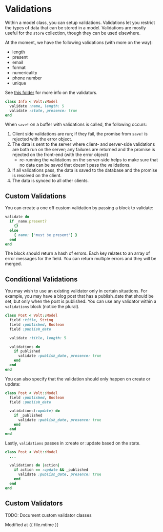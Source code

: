 # Validations

Within a model class, you can setup validations.  Validations let you restrict the types of data that can be stored in a model.  Validations are mostly useful for the ```store``` collection, though they can be used elsewhere.

At the moment, we have the following validations (with more on the way):

- length
- present
- email
- format
- numericality
- phone number
- unique

See [this folder](https://github.com/voltrb/volt/tree/master/lib/volt/models/validators) for more info on the validators.

```ruby
class Info < Volt::Model
  validate :name, length: 5
  validate :state, presence: true
end
```

When ```save!``` on a buffer with validations is called, the following occurs:

1. Client side validations are run; if they fail, the promise from ```save!``` is rejected with the error object.
2. The data is sent to the server where client- and server-side validations are both run on the server; any failures are returned and the promise is rejected on the front-end (with the error object)
    - re-running the validations on the server-side helps to make sure that no data can be saved that doesn't pass the validations.
3. If all validations pass, the data is saved to the database and the promise is resolved on the client.
4. The data is synced to all other clients.

## Custom Validations

You can create a one off custom validation by passing a block to validate:

```ruby
validate do
  if _name.present?
    {}
  else
    { name: ['must be present'] }
  end
end
```

The block should return a hash of errors.  Each key relates to an array of error messages for the field.  You can return multiple errors and they will be merged.

## Conditional Validations

You may wish to use an existing validator only in certain situations.  For example, you may have a blog post that has a publish_date that should be set, but only when the post is published.  You can use any validator within a ```validations``` block (notice the plural).

```ruby
class Post < Volt::Model
  field :title, String
  field :published, Boolean
  field :publish_date

  validate :title, length: 5

  validations do
    if published
      validate :publish_date, presence: true
    end
  end
end
```

You can also specify that the validation should only happen on create or update:

```ruby
class Post < Volt::Model
  field :published, Boolean
  field :publish_date

  validations(:update) do
    if _published
      validate :publish_date, presence: true
    end
  end
end
```

Lastly, ```validations``` passes in :create or :update based on the state.

```ruby
class Post < Volt::Model
  ...

  validations do |action|
    if action == :update && _published
      validate :publish_date, presence: true
    end
  end
end
```

## Custom Validators

TODO: Document custom validator classes

Modified at {{ file.mtime }}
